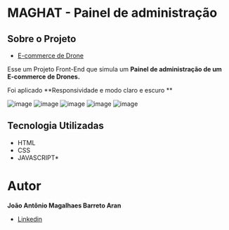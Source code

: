 # MAGHAT - Painel de administração

## Sobre o Projeto

* [E-commerce de Drone](https://maghat-admin-dashboard-responsive-ja1antonio.vercel.app/)

Esse um Projeto Front-End que simula um **Painel de administração de um E-commerce de Drones.**

Foi aplicado  **Responsividade e modo claro e escuro **

![image](https://user-images.githubusercontent.com/103292517/216840938-f4dec3b8-720f-4d44-b981-cdbfecac2640.png)
![image](https://user-images.githubusercontent.com/103292517/216840950-3e2d582c-3541-4526-84aa-04a11f7290ae.png)
![image](https://user-images.githubusercontent.com/103292517/216840962-3b953a50-11db-4faa-bbf0-78b3c3fe47fb.png)
![image](https://user-images.githubusercontent.com/103292517/216840964-4dda7306-a295-457d-9fe2-566f72fec679.png)
![image](https://user-images.githubusercontent.com/103292517/216840966-59a87363-9809-4548-ae24-6fb1bd4bdbab.png)

## Tecnologia Utilizadas
* HTML 
* CSS 
* JAVASCRIPT*

# Autor

**João Antônio Magalhaes Barreto Aran**

* [Linkedin](https://www.linkedin.com/in/jo%C3%A3o-ant%C3%B4nio-72ba7b245/)
